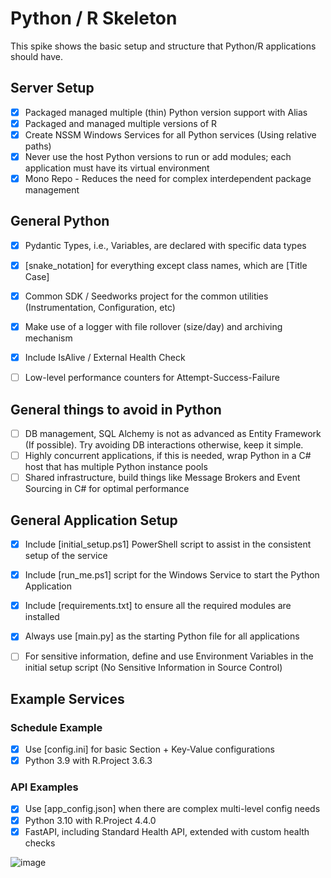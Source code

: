 # Python / R Skeleton
This spike shows the basic setup and structure that Python/R applications should have.

## Server Setup
- [x] Packaged managed multiple (thin) Python version support with Alias
- [x] Packaged and managed multiple versions of R
- [x] Create NSSM Windows Services for all Python services (Using relative paths)
- [x] Never use the host Python versions to run or add modules; each application must have its virtual environment
- [x] Mono Repo - Reduces the need for complex interdependent package management

## General Python
- [x] Pydantic Types, i.e., Variables, are declared with specific data types
- [x] [snake_notation] for everything except class names, which are [Title Case]
- [x] Common SDK / Seedworks project for the common utilities (Instrumentation, Configuration, etc)
- [x] Make use of a logger with file rollover (size/day) and archiving mechanism
- [x] Include IsAlive / External Health Check
- [ ] Low-level performance counters for Attempt-Success-Failure


## General things to avoid in Python
- [ ] DB management, SQL Alchemy is not as advanced as Entity Framework (If possible). Try avoiding DB interactions otherwise, keep it simple.
- [ ] Highly concurrent applications, if this is needed, wrap Python in a C# host that has multiple Python instance pools
- [ ] Shared infrastructure, build things like Message Brokers and Event Sourcing in C# for optimal performance 

## General Application Setup
- [x] Include [initial_setup.ps1] PowerShell script to assist in the consistent setup of the service
- [x] Include [run_me.ps1] script for the Windows Service to start the Python Application
- [x] Include [requirements.txt] to ensure all the required modules are installed
- [x] Always use [main.py] as the starting Python file for all applications
- [ ] For sensitive information, define and use Environment Variables in the initial setup script (No Sensitive Information in Source Control)


## Example Services

### Schedule Example
- [x] Use [config.ini] for basic Section + Key-Value configurations
- [x] Python 3.9 with R.Project 3.6.3

### API Examples
- [x]  Use [app_config.json] when there are complex multi-level config needs
- [x]  Python 3.10 with R.Project 4.4.0
- [x]  FastAPI, including Standard Health API, extended with custom health checks

![image](https://github.com/user-attachments/assets/9cf4a864-d1ae-48c6-a5d5-da8d40e00c84)
